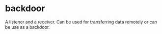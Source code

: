 # backdoor
A listener and a receiver. Can be used for transferring data remotely or can be use as a backdoor.
